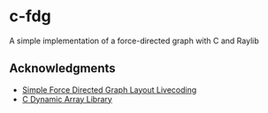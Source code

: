# c-fdg
A simple implementation of a force-directed graph with C and Raylib

## Acknowledgments
- [Simple Force Directed Graph Layout Livecoding](https://www.youtube.com/watch?v=PTBuq0CXpWs&ab_channel=DavidDobervich)
- [C Dynamic Array Library](https://github.com/gustavopezzi/dynamicarray)

